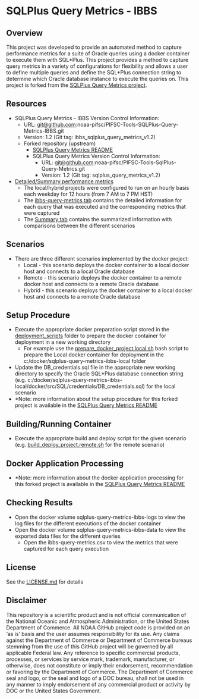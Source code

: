 # SQLPlus Query Metrics - IBBS

## Overview
This project was developed to provide an automated method to capture performance metrics for a suite of Oracle queries using a docker container to execute them with SQL\*Plus.  This project provides a method to capture query metrics in a variety of configurations for flexibility and allows a user to define multiple queries and define the SQL\*Plus connection string to determine which Oracle database instance to execute the queries on.  This project is forked from the [SQLPlus Query Metrics project](https://github.com/noaa-pifsc/PIFSC-Tools-SqlPlus-Query-Metrics).

## Resources
-   SQLPlus Query Metrics - IBBS Version Control Information:
    -   URL: git@github.com:noaa-pifsc/PIFSC-Tools-SQLPlus-Query-Metrics-IBBS.git
    -   Version: 1.2 (Git tag: ibbs_sqlplus_query_metrics_v1.2)
    -   Forked repository (upstream)
        -   [SQLPlus Query Metrics README](https://github.com/noaa-pifsc/PIFSC-Tools-SqlPlus-Query-Metrics/blob/main/README.md)
        -   SQLPlus Query Metrics Version Control Information:
            -   URL: git@github.com:noaa-pifsc/PIFSC-Tools-SqlPlus-Query-Metrics.git
            -   Version: 1.2 (Git tag: sqlplus_query_metrics_v1.2)
-   [Detailed/Summary performance metrics](https://docs.google.com/spreadsheets/d/1iMsI3dJOpzyzH0t-DAYBUajPaK2hxfE4/edit?usp=drive_link&ouid=107579489323446884981&rtpof=true&sd=true)
    -   The local/hybrid projects were configured to run on an hourly basis each weekday for 12 hours (from 7 AM to 7 PM HST)
    -   The [ibbs-query-metrics tab](https://docs.google.com/spreadsheets/d/1iMsI3dJOpzyzH0t-DAYBUajPaK2hxfE4/edit?gid=2040068626#gid=2040068626) contains the detailed information for each query that was executed and the corresponding metrics that were captured
    -   The [Summary tab](https://docs.google.com/spreadsheets/d/1iMsI3dJOpzyzH0t-DAYBUajPaK2hxfE4/edit?gid=1385076456#gid=1385076456) contains the summarized information with comparisons between the different scenarios

## Scenarios
-   There are three different scenarios implemented by the docker project:
    -   Local - this scenario deploys the docker container to a local docker host and connects to a local Oracle database
    -   Remote - this scenario deploys the docker container to a remote docker host and connects to a remote Oracle database
    -   Hybrid - this scenario deploys the docker container to a local docker host and connects to a remote Oracle database

## Setup Procedure
-   Execute the appropriate docker preparation script stored in the [deployment_scripts](./deployment_scripts) folder to prepare the docker container for deployment in a new working directory
    -   For example use the [prepare_docker_project.local.sh](./deployment_scripts/prepare_docker_project.local.sh) bash script to prepare the Local docker container for deployment in the c:/docker/sqlplus-query-metrics-ibbs-local folder
-   Update the DB_credentials.sql file in the appropriate new working directory to specify the Oracle SQL*Plus database connection string (e.g. c:/docker/sqlplus-query-metrics-ibbs-local/docker/src/SQL/credentials/DB_credentials.sql) for the local scenario
-   \*Note: more information about the setup procedure for this forked project is available in the [SQLPlus Query Metrics README](https://github.com/noaa-pifsc/PIFSC-Tools-SqlPlus-Query-Metrics?tab=readme-ov-file#forked-repository-implementation)

## Building/Running Container
-   Execute the appropriate build and deploy script for the given scenario (e.g. [build_deploy_project.remote.sh](./deployment_scripts/build_deploy_project.remote.sh) for the remote scenario)

## Docker Application Processing
-   \*Note: more information about the docker application processing for this forked project is available in the [SQLPlus Query Metrics README](https://github.com/noaa-pifsc/PIFSC-Tools-SqlPlus-Query-Metrics?tab=readme-ov-file#docker-application-processing)

## Checking Results
-   Open the docker volume sqlplus-query-metrics-ibbs-logs to view the log files for the different executions of the docker container
-   Open the docker volume sqlplus-query-metrics-ibbs-data to view the exported data files for the different queries
    -   Open the ibbs-query-metrics.csv to view the metrics that were captured for each query execution

## License
See the [LICENSE.md](./LICENSE.md) for details

## Disclaimer
This repository is a scientific product and is not official communication of the National Oceanic and Atmospheric Administration, or the United States Department of Commerce. All NOAA GitHub project code is provided on an ‘as is’ basis and the user assumes responsibility for its use. Any claims against the Department of Commerce or Department of Commerce bureaus stemming from the use of this GitHub project will be governed by all applicable Federal law. Any reference to specific commercial products, processes, or services by service mark, trademark, manufacturer, or otherwise, does not constitute or imply their endorsement, recommendation or favoring by the Department of Commerce. The Department of Commerce seal and logo, or the seal and logo of a DOC bureau, shall not be used in any manner to imply endorsement of any commercial product or activity by DOC or the United States Government.
